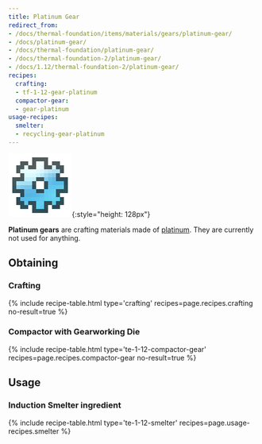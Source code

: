 ```yaml
---
title: Platinum Gear
redirect_from:
- /docs/thermal-foundation/items/materials/gears/platinum-gear/
- /docs/platinum-gear/
- /docs/thermal-foundation/platinum-gear/
- /docs/thermal-foundation-2/platinum-gear/
- /docs/1.12/thermal-foundation-2/platinum-gear/
recipes:
  crafting:
  - tf-1-12-gear-platinum
  compactor-gear:
  - gear-platinum
usage-recipes:
  smelter:
  - recycling-gear-platinum
---
```


![Platinum gear](/assets/images/thermal-foundation-2/gear-platinum.png){:style="height: 128px"}


**Platinum gears** are crafting materials made of
[platinum](/docs/1.12/thermal-foundation/platinum-ingot/). They are currently not used for anything.


Obtaining
---------

### Crafting
{% include recipe-table.html type='crafting' recipes=page.recipes.crafting no-result=true %}

### Compactor with Gearworking Die
{% include recipe-table.html type='te-1-12-compactor-gear' recipes=page.recipes.compactor-gear no-result=true %}


Usage
-----

### Induction Smelter ingredient
{% include recipe-table.html type='te-1-12-smelter' recipes=page.usage-recipes.smelter %}
